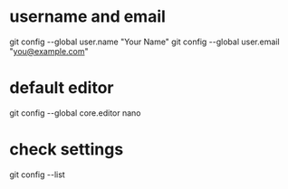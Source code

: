 # username and email
git config --global user.name "Your Name"
git config --global user.email "you@example.com"

# default editor
git config --global core.editor nano

# check settings
git config --list

